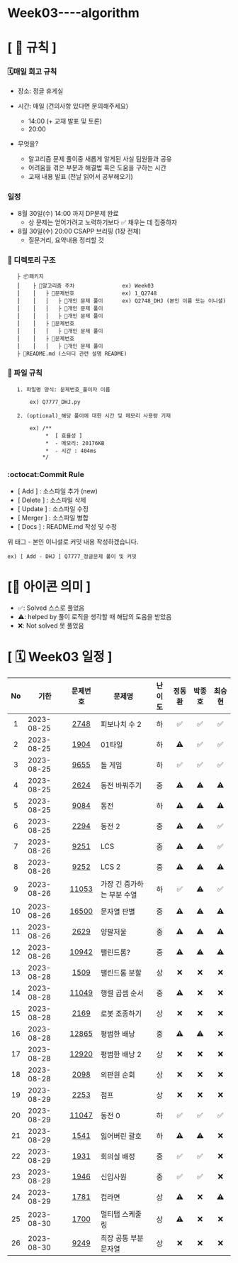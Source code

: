 # Week03----algorithm

# **[ 🚫 규칙 ]**

### **🗓매일 회고 규칙**

- 장소: 정글 휴게실
- 시간: 매일 (건의사항 있다면 문의해주세요)
  - 14:00  (+ 교재 발표 및 토론)
  - 20:00  

- 무엇을?
  - 알고리즘 문제 풀이중 새롭게 알게된 사실 팀원들과 공유
  - 어려움을 겪은 부분과 해결법 혹은 도움을 구하는 시간
  - 교재 내용 발표 (전날 읽어서 공부해오기)

### **일정**

- 8월 30일(수) 14:00 까지 DP문제 완료
  - 상 문제는 얻어가려고 노력하기보다 ✅ 채우는 데 집중하자
- 8월 30일(수) 20:00 CSAPP 브리핑 (1장 전체)
  - 질문거리, 요약내용 정리할 것

### **📌 디렉토리 구조**

       ├ 📦패키지
       ⎮    ├ 📁알고리즘 주차               ex) Week03
       ⎮    ⎮   ├ 📁문제번호               ex) 1_Q2748
       ⎮    ⎮   ⎮   ├︎ 📃개인 문제 풀이      ex) Q2748_DHJ (본인 이름 또는 이니셜)
       ⎮    ⎮   ⎮   ├︎ 📃개인 문제 풀이
       ⎮    ⎮   ⎮   ├ 📃개인 문제 풀이
       ⎮    ⎮   ├ 📁문제번호  
       ⎮    ⎮   ⎮   ├︎ 📃개인 문제 풀이
       ⎮    ⎮   ├ 📁문제번호
       ⎮    ⎮   ⎮   ├ 📃개인 문제 풀이
       ├ 📝README.md (스터디 관련 설명 README)

### **📌 파일 규칙**

       1. 파일명 양식: 문제번호_풀이자 이름
   
           ex) Q7777_DHJ.py

       2. (optional)_해당 풀이에 대한 시간 및 메모리 사용량 기재
           
           ex) /**
                *  [ 효율성 ]
                *  - 메모리: 20176KB
                *  - 시간 : 404ms
               */

### **:octocat:Commit Rule** ###

- [ Add ]    : 소스파일 추가 (new)
- [ Delete ] : 소스파일 삭제
- [ Update ] : 소스파일 수정
- [ Merger ] : 소스파일 병합
- [ Docs ]   : README.md 작성 및 수정

위 태그 - 본인 이니셜로 커밋 내용 작성하겠습니다.

    ex) [ Add - DHJ ] Q7777_정글문제 풀이 및 커밋

# **[📌 아이콘 의미 ]**

- ✅: Solved 스스로 풀었음
- ⚠️: helped by 풀이 로직을 생각할 때 해답의 도움을 받았음
- ❌: Not solved 못 풀었음

# **[ 🗓 Week03 일정 ]**

|No|기한|문제번호|문제명|난이도|정동환|박종호|최승현
|:-:|------|:-----:|-------|:-----:|:-----:|:-----:|:-----:|
|1|2023-08-25|[2748](https://boj.kr/2748) |피보나치 수 2|하|✅|✅|✅|
|2|2023-08-25|[1904](https://boj.kr/1904) |01타일|하|⚠️|✅|✅|
|3|2023-08-25|[9655](https://boj.kr/9655) |돌 게임|하|✅|✅|✅|
|4|2023-08-25|[2624](https://boj.kr/2624) |동전 바꿔주기|중|⚠️|⚠️|⚠️|
|5|2023-08-25|[9084](https://boj.kr/9084) |동전|하|⚠️|⚠️|⚠️|
|6|2023-08-25|[2294](https://boj.kr/2294) |동전 2|중|⚠️|⚠️|✅|
|7|2023-08-26|[9251](https://boj.kr/9251) |LCS|중|⚠️|⚠️|✅|
|8|2023-08-26|[9252](https://boj.kr/9252) |LCS 2|중|⚠️|⚠️|⚠️|
|9|2023-08-26|[11053](https://boj.kr/11053) |가장 긴 증가하는 부분 수열|하|✅|⚠️|✅|
|10|2023-08-26|[16500](https://boj.kr/16500) |문자열 판별|중|⚠️|⚠️|⚠️|
|11|2023-08-26|[2629](https://boj.kr/2629) |양팔저울|중|⚠️|⚠️|⚠️|
|12|2023-08-26|[10942](https://boj.kr/10942) |팰린드롬?|중|⚠️|⚠️|⚠️|
|13|2023-08-28|[1509](https://boj.kr/1509) |팰린드롬 분할|상|❌|❌|❌|
|14|2023-08-28|[11049](https://boj.kr/11049) |행렬 곱셈 순서|중|⚠️|❌|❌|
|15|2023-08-28|[2169](https://boj.kr/2169) |로봇 조종하기|상|❌|❌|❌|
|16|2023-08-28|[12865](https://boj.kr/12865) |평범한 배낭|중|⚠️|⚠️|❌|
|17|2023-08-28|[12920](https://boj.kr/12920) |평범한 배낭 2|상|❌|❌|❌|
|18|2023-08-28|[2098](https://boj.kr/2098) |외판원 순회|상|❌|❌|❌|
|19|2023-08-29|[2253](https://boj.kr/2253) |점프|상|❌|❌|❌|
|20|2023-08-29|[11047](https://boj.kr/11047) |동전 0|하|✅|✅|✅|
|21|2023-08-29|[1541](https://boj.kr/1541) |잃어버린 괄호|하|⚠️|⚠️|❌|
|22|2023-08-29|[1931](https://boj.kr/1931) |회의실 배정|중|✅|✅|❌|
|23|2023-08-29|[1946](https://boj.kr/1946) |신입사원|중|✅|✅|❌|
|24|2023-08-29|[1781](https://boj.kr/1781) |컵라면|상|⚠️|❌|⚠️|
|25|2023-08-30|[1700](https://boj.kr/1700) |멀티탭 스케줄링|상|⚠️|❌|❌|
|26|2023-08-30|[9249](https://boj.kr/9249) |최장 공통 부분 문자열|상|❌|❌|❌|

